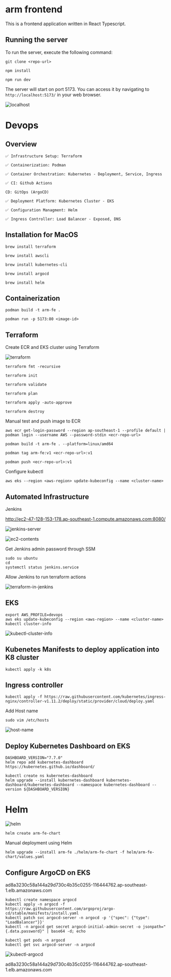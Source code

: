 # arm frontend

This is a frontend application written in React Typescript.

## Running the server

To run the server, execute the following command:

```
git clone <repo-url>

npm install

npm run dev
```

The server will start on port 5173. You can access it by navigating to `http://localhost:5173/` in your web browser.

![localhost](screenshots/localhost.png)

# Devops

## Overview

```
✅ Infrastructure Setup: Terraform

✅ Containerization: Podman

✅ Container Orchestration: Kubernetes - Deployment, Service, Ingress

✅ CI: Github Actions

CD: GitOps (ArgoCD)

✅ Deployment Platform: Kubernetes Cluster - EKS

✅ Configuration Managment: Helm

✅ Ingress Controller: Load Balancer - Exposed, DNS
```

## Installation for MacOS

```
brew install terraform

brew install awscli

brew install kubernetes-cli

brew install argocd

brew install helm
```

## Containerization

```
podman build -t arm-fe .

podman run -p 5173:80 <image-id>
```

## Terraform

Create ECR and EKS cluster using Terraform

![terraform](screenshots/terraform.png)

```
terraform fmt -recursive

terraform init

terraform validate

terraform plan 

terraform apply -auto-approve 

terraform destroy
```

Manual test and push image to ECR

```
aws ecr get-login-password --region ap-southeast-1 --profile default | podman login --username AWS --password-stdin <ecr-repo-url>

podman build -t arm-fe . --platform=linux/amd64

podman tag arm-fe:v1 <ecr-repo-url>:v1

podman push <ecr-repo-url>:v1
```

Configure kubectl 
```
aws eks --region <aws-region> update-kubeconfig --name <cluster-name>
```

## Automated Infrastructure

Jenkins

http://ec2-47-128-153-178.ap-southeast-1.compute.amazonaws.com:8080/

![jenkins-server](screenshots/jenkins-server.png)

![ec2-contents](screenshots/ec2-contents.png)

Get Jenkins admin password through SSM
```
sudo su ubuntu
cd
systemctl status jenkins.service
```

Allow Jenkins to run terraform actions

![terraform-in-jenkins](screenshots/terraform-in-jenkins.png)

## EKS

```
export AWS_PROFILE=devops
aws eks update-kubeconfig --region <aws-region> --name <cluster-name>
kubectl cluster-info
```

![kubectl-cluster-info](screenshots/kubectl-cluster-info.png)

## Kubenetes Manifests to deploy application into K8 cluster

```
kubectl apply -k k8s
```

## Ingress controller

```
kubectl apply -f https://raw.githubusercontent.com/kubernetes/ingress-nginx/controller-v1.11.2/deploy/static/provider/cloud/deploy.yaml
```

Add Host name
```
sudo vim /etc/hosts
```

![host-name](screenshots/host-name.png)

## Deploy Kubernetes Dashboard on EKS

```
DASHBOARD_VERSION="7.7.0"
helm repo add kubernetes-dashboard https://kubernetes.github.io/dashboard/

kubectl create ns kubernetes-dashboard
helm upgrade --install kubernetes-dashboard kubernetes-dashboard/kubernetes-dashboard --namespace kubernetes-dashboard --version ${DASHBOARD_VERSION}
```

# Helm

![helm](screenshots/helm.png)

```
helm create arm-fe-chart
```

Manual deployment using Helm

```
helm upgrade --install arm-fe ./helm/arm-fe-chart -f helm/arm-fe-chart/values.yaml
```

## Configure ArgoCD on EKS

ad8a3230c58a144a29d730c4b35c0255-116444762.ap-southeast-1.elb.amazonaws.com

```
kubectl create namespace argocd
kubectl apply -n argocd -f https://raw.githubusercontent.com/argoproj/argo-cd/stable/manifests/install.yaml
kubectl patch svc argocd-server -n argocd -p '{"spec": {"type": "LoadBalancer"}}'
kubectl -n argocd get secret argocd-initial-admin-secret -o jsonpath="{.data.password}" | base64 -d; echo
```

```
kubectl get pods -n argocd
kubectl get svc argocd-server -n argocd
```

![kubectl-argocd](screenshots/kubectl-argocd.png)

ad8a3230c58a144a29d730c4b35c0255-116444762.ap-southeast-1.elb.amazonaws.com

